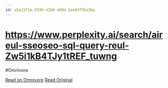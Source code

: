 ```yaml
---
id: a5a22f1e-5930-42b0-a00d-2ee64735e3ba
---
```


# https://www.perplexity.ai/search/aireul-sseoseo-sql-query-reul-Zw5i1kB4TJy1tREF_tuwng
#Omnivore

[Read on Omnivore](https://omnivore.app/me/https-www-perplexity-ai-search-aireul-sseoseo-sql-query-reul-zw--19201b9ccd0)
[Read Original](https://www.perplexity.ai/search/aireul-sseoseo-sql-query-reul-Zw5i1kB4TJy1tREF_tuwng)

